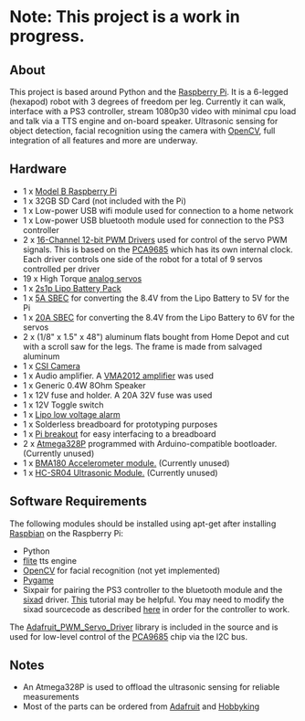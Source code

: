 <h1>Note: This project is a work in progress.</h1>
<h2>About</h2>
This project is based around Python and the <a href="http://en.wikipedia.org/wiki/Raspberry_Pi">Raspberry Pi</a>. It is a 6-legged (hexapod) robot with 3 degrees of freedom per leg. Currently it can walk, interface with a PS3 controller, stream 1080p30 video with minimal cpu load and talk via a TTS engine and on-board speaker. Ultrasonic sensing for object detection, facial recognition using the camera with <a href="http://opencv.org/">OpenCV</a>, full integration of all features and more are underway.

<h2>Hardware</h2>
<ul>
	<li>1 x <a href="http://en.wikipedia.org/wiki/Raspberry_Pi">Model B Raspberry Pi</a></li>
	<li>1 x 32GB SD Card (not included with the Pi)</li>
	<li>1 x Low-power USB wifi module used for connection to a home network</li>
	<li>1 x Low-power USB bluetooth module used for connection to the PS3 controller</li>
	<li>2 x <a href="http://www.adafruit.com/products/815">16-Channel 12-bit PWM Drivers</a> used for control of the servo PWM signals. This is based on the <a href="http://www.nxp.com/documents/data_sheet/PCA9685.pdf">PCA9685</a> which has its own internal clock. Each driver controls one side of the robot for a total of 9 servos controlled per driver</li>
	<li>19 x High Torque <a href="http://www.hobbyking.com/hobbyking/store/__28972__H_King_High_Torque_Metal_Geared_Ball_Bearing_Waterproof_Servo_58g_12_8kg_cm_0_22s_60.html">analog servos</a></li>
	<li>1 x <a href="http://www.hobbyking.com/hobbyking/store/__9172__Turnigy_5000mAh_2S_20C_Lipo_Pack.html">2s1p Lipo Battery Pack</a></li>
	<li>1 x <a href="http://www.hobbyking.com/hobbyking/store/__10312__Turnigy_5A_8_26v_SBEC_for_Lipo.html">5A SBEC</a> for converting the 8.4V from the Lipo Battery to 5V for the Pi</li>
	<li>1 x <a href="http://www.hobbyking.com/hobbyking/store/__40274__Hobbyking_YEP_20A_HV_2_12S_SBEC_w_Selectable_Voltage_Output.html">20A SBEC</a> for converting the 8.4V from the Lipo Battery to 6V for the servos</li>
	<li>2 x (1/8" x 1.5" x 48") aluminum flats bought from Home Depot and cut with a scroll saw for the legs. The frame is made from salvaged aluminum</li>
	<li>1 x <a href="http://www.adafruit.com/products/1367">CSI Camera</a></li>
	<li>1 x Audio amplifier. A <a href="http://www.electronicaestudio.com/docs/VMA2012.pdf">VMA2012 amplifier</a> was used</li>
	<li>1 x Generic 0.4W 8Ohm Speaker</li>
	<li>1 x 12V fuse and holder. A 20A 32V fuse was used</li>
	<li>1 x 12V Toggle switch</li>
	<li>1 x <a href="http://www.hobbyking.com/hobbyking/store/__18987__On_Board_Lipoly_Low_Voltage_Alarm_2s_4s_.html">Lipo low voltage alarm</a></li>
	<li>1 x Solderless breadboard for prototyping purposes</li>
	<li>1 x <a href="http://www.adafruit.com/products/914">Pi breakout</a> for easy interfacing to a breadboard</li>
	<li>2 x <a href="http://www.atmel.com/Images/doc8161.pdf">Atmega328P</a> programmed with Arduino-compatible bootloader. (Currently unused)</li>
	<li>1 x <a href="http://media.digikey.com/pdf/Data%20Sheets/Bosch/BMA180_Flyer.pdf">BMA180 Accelerometer module.</a> (Currently unused)</li>
	<li>1 x <a href="https://docs.google.com/document/d/1Y-yZnNhMYy7rwhAgyL_pfa39RsB-x2qR4vP8saG73rE/edit">HC-SR04 Ultrasonic Module.</a> (Currently unused)</li>
</ul>

<h2>Software Requirements</h2>
The following modules should be installed using apt-get after installing <a href="http://www.raspbian.org/">Raspbian</a> on the Raspberry Pi:
	<ul>
		<li>Python</li>
		<li><a href="http://www.festvox.org/flite/">flite</a> tts engine</li>
		<li><a href="http://opencv.org/">OpenCV</a> for facial recognition (not yet implemented)</li>
		<li><a href="http://www.pygame.org">Pygame </a></li>
		<li>Sixpair for pairing the PS3 controller to the bluetooth module and the <a href="http://qtsixa.sourceforge.net/">sixad</a> driver. <a href="http://booting-rpi.blogspot.ro/2012/08/dualshock-3-and-raspberry-pi.html">This</a> tutorial may be helpful. You may need to modify the sixad sourcecode as described <a href="http://www.raspberrypi.org/forums/viewtopic.php?f=78&t=16702&sid=1f1d82acca88f4ace5195643900b1123&start=29">here</a> in order for the controller to work.</li>
	</ul>
The <a href="https://github.com/adafruit/Adafruit-Raspberry-Pi-Python-Code/tree/master/Adafruit_PWM_Servo_Driver">Adafruit_PWM_Servo_Driver</a> library is included in the source and is used for low-level control of the <a href="http://www.nxp.com/documents/data_sheet/PCA9685.pdf">PCA9685</a> chip via the I2C bus.

<h2>Notes</h2>
<ul>
	<li>An Atmega328P is used to offload the ultrasonic sensing for reliable measurements</li>
	<li>Most of the parts can be ordered from <a href="http://www.adafruit.com">Adafruit</a> and <a href="http://www.hobbyking.com">Hobbyking</a></li>
</ul>
